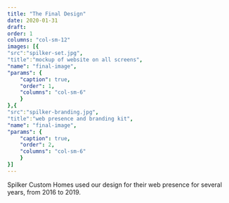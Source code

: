 ```yaml
---
title: "The Final Design"
date: 2020-01-31
draft: 
order: 1
columns: "col-sm-12"
images: [{
"src":"spilker-set.jpg",
"title":"mockup of website on all screens",
"name": "final-image",
"params": {
    "caption": true,
    "order": 1,
    "columns": "col-sm-6"
    }
},{
"src":"spilker-branding.jpg",
"title":"web presence and branding kit",
"name": "final-image",
"params": {
    "caption": true,
    "order": 2,
    "columns": "col-sm-6"
    }
}]
---
```

Spilker Custom Homes used our design for their web presence for several years, from 2016 to 2019.